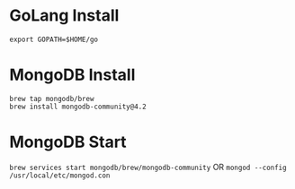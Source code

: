 # GoLang Install
`export GOPATH=$HOME/go`

# MongoDB Install
```
brew tap mongodb/brew
brew install mongodb-community@4.2
```

# MongoDB Start
`brew services start mongodb/brew/mongodb-community`
OR
`mongod --config /usr/local/etc/mongod.con`
